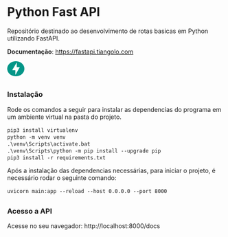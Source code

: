 # Python Fast API 

Repositório destinado ao desenvolvimento de rotas basicas em Python utilizando FastAPI. 

**Documentação**: https://fastapi.tiangolo.com

<a href="https://fastapi.tiangolo.com" target="_blank" rel="noreferrer"> <img src="https://raw.githubusercontent.com/devicons/devicon/master/icons/fastapi/fastapi-original.svg" alt="FastAPI" height="35" width="40"/> </a>

##
### Instalação

Rode os comandos a seguir para instalar as dependencias do programa em um ambiente virtual na pasta do projeto.

```
pip3 install virtualenv
python -m venv venv
.\venv\Scripts\activate.bat
.\venv\Scripts\python -m pip install --upgrade pip
pip3 install -r requirements.txt
```

Após a instalação das dependencias necessárias, para iniciar o projeto, é necessário rodar o seguinte comando:

```
uvicorn main:app --reload --host 0.0.0.0 --port 8000
```


##
### Acesso a API
Acesse no seu navegador: http://localhost:8000/docs
